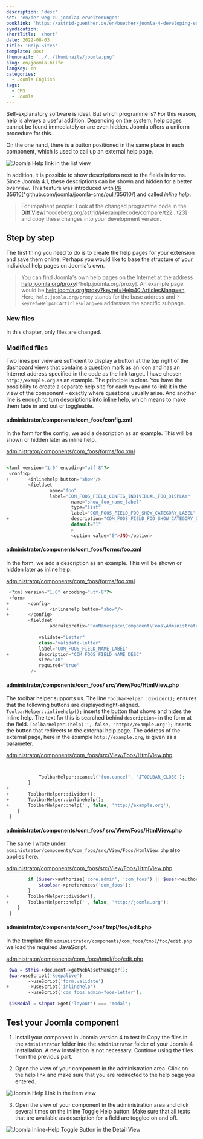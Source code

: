 ```yaml
---
description: 'desc'
set: 'en/der-weg-zu-joomla4-erweiterungen'
booklink: 'https://astrid-guenther.de/en/buecher/joomla-4-developing-extensions'
syndication:
shortTitle: 'short'
date: 2022-08-03
title: 'Help Sites'
template: post
thumbnail: '../../thumbnails/joomla.png'
slug: en/joomla-hilfe
langKey: en
categories:
  - Joomla English
tags:
  - CMS
  - Joomla
---
```












Self-explanatory software is ideal. But which programme is? For this reason, help is always a useful addition. Depending on the system, help pages cannot be found immediately or are even hidden. Joomla offers a uniform procedure for this.<!-- \index{Help Site} -->

On the one hand, there is a button positioned in the same place in each component, which is used to call up an external help page.

![Joomla Help link in the list view](/images/j4x27x1.png)

In addition, it is possible to show descriptions next to the fields in forms. Since Joomla 4.1, these descriptions can be shown and hidden for a better overview. This feature was introduced with [PR 35610](https://github.com/joomla/joomla-cms/pull/35610/)[^github.com/joomla/joomla-cms/pull/35610/] and called _inline help_. <!-- \index{inline help} -->

> For impatient people: Look at the changed programme code in the [Diff View](https://codeberg.org/astrid/j4examplecode/compare/t22...t23)[^codeberg.org/astrid/j4examplecode/compare/t22...t23] and copy these changes into your development version.

## Step by step

The first thing you need to do is to create the help pages for your extension and save them online. Perhaps you would like to base the structure of your individual help pages on Joomla's own.

> You can find Joomla's own help pages on the Internet at the address [help.joomla.org/proxy](https://help.joomla.org/proxy)[^help.joomla.org/proxy]. An example page would be [help.joomla.org/proxy?keyref=Help40:Articles&lang=en](https://help.joomla.org/proxy?keyref=Help40:Articles&lang=en). Here, `help.joomla.org/proxy` stands for the base address and `?keyref=Help40:Articles&lang=en` addresses the specific subpage.

### New files

In this chapter, only files are changed.

### Modified files

Two lines per view are sufficient to display a button at the top right of the dashboard views that contains a question mark as an icon and has an Internet address specified in the code as the link target. I have chosen `http://example.org` as an example. The principle is clear. You have the possibility to create a separate help site for each `View` and to link it in the view of the component - exactly where questions usually arise.
And another line is enough to turn descriptions into inline help, which means to make them fade in and out or toggleable.

<!-- prettier-ignore -->
#### administrator/components/com_foos/config.xml

In the form for the config, we add a description as an example. This will be shown or hidden later as inline help..

[administrator/components/com_foos/forms/foo.xml](https://codeberg.org/astrid/j4examplecode/src/branch/t23/src/administrator/components/com_foos/config.xml)

```php {diff}

<?xml version="1.0" encoding="utf-8"?>
 <config>
+       <inlinehelp button="show"/>
        <fieldset
                name="foo"
                label="COM_FOOS_FIELD_CONFIG_INDIVIDUAL_FOO_DISPLAY"
                        name="show_foo_name_label"
                        type="list"
                        label="COM_FOOS_FIELD_FOO_SHOW_CATEGORY_LABEL"
+                       description="COM_FOOS_FIELD_FOO_SHOW_CATEGORY_DESC"
                        default="1"
                        >
                        <option value="0">JNO</option>
```


<!-- prettier-ignore -->
#### administrator/components/com_foos/forms/foo.xml

In the form, we add a description as an example. This will be shown or hidden later as inline help.

[administrator/components/com_foos/forms/foo.xml](https://codeberg.org/astrid/j4examplecode/src/branch/t23/src/administrator/components/com_foos/forms/foo.xml)

```php {diff}
 <?xml version="1.0" encoding="utf-8"?>
 <form>
+       <config>
+               <inlinehelp button="show"/>
+       </config>
        <fieldset 
                addruleprefix="FooNamespace\Component\Foos\Administrator\Rule"
				
			validate="Letter"
 			class="validate-letter"
 			label="COM_FOOS_FIELD_NAME_LABEL"
+			description="COM_FOOS_FIELD_NAME_DESC"
 			size="40"
 			required="true"
 		 />
```

<!-- prettier-ignore -->
#### administrator/components/com_foos/ src/View/Foo/HtmlView.php

The toolbar helper supports us. The line `ToolbarHelper::divider();` ensures that the following buttons are displayed right-aligned. `ToolbarHelper::inlinehelp();` inserts the button that shows and hides the inline help. The text for this is searched behind `description=` in the form at the field. `ToolbarHelper::help('', false, 'http://example.org');` inserts the button that redirects to the external help page. The address of the external page, here in the example `http://example.org`, is given as a parameter.

[administrator/components/com_foos/src/View/Foos/HtmlView.php](https://codeberg.org/astrid/j4examplecode/src/branch/t23/src/administrator/components/com_foos/src/View/Foo/HtmlView.php)

```php {diff}


 			ToolbarHelper::cancel('foo.cancel', 'JTOOLBAR_CLOSE');
 		}
+
+		ToolbarHelper::divider();
+		ToolbarHelper::inlinehelp();
+		ToolbarHelper::help('', false, 'http://example.org');
 	}
 }

```

<!-- prettier-ignore -->
#### administrator/components/com_foos/ src/View/Foos/HtmlView.php

The same I wrote under `administrator/components/com_foos/src/View/Foos/HtmlView.php` also applies here.

[administrator/components/com_foos/src/View/Foos/HtmlView.php](https://codeberg.org/astrid/j4examplecode/src/branch/t23/src/administrator/components/com_foos/src/View/Foos/HtmlView.php)

```php {diff}
 		if ($user->authorise('core.admin', 'com_foos') || $user->authorise('core.options', 'com_foos')) {
 			$toolbar->preferences('com_foos');
 		}
+		ToolbarHelper::divider();
+		ToolbarHelper::help('', false, 'http://joomla.org');
 	}
 }

```

<!-- prettier-ignore -->
#### administrator/components/com_foos/ tmpl/foo/edit.php

In the template file `administrator/components/com_foos/tmpl/foo/edit.php` we load the required JavaScript.

[administrator/components/com_foos/tmpl/foo/edit.php](https://codeberg.org/astrid/j4examplecode/src/branch/t23/src/administrator/components/com_foos/tmpl/foo/edit.php)

```php {diff}
 $wa = $this->document->getWebAssetManager();
 $wa->useScript('keepalive')
        ->useScript('form.validate')
+       ->useScript('inlinehelp')
        ->useScript('com_foos.admin-foos-letter');
 
 $isModal = $input->get('layout') === 'modal';
```

## Test your Joomla component

1. install your component in Joomla version 4 to test it: Copy the files in the `administrator` folder into the `administrator` folder of your Joomla 4 installation. A new installation is not necessary. Continue using the files from the previous part.

2. Open the view of your component in the administration area. Click on the help link and make sure that you are redirected to the help page you entered.

![Joomla Help Link in the item view](/images/j4x27x2.png)

3. Open the view of your component in the administration area and click several times on the Inline Toggle Help button. Make sure that all texts that are available as description for a field are toggled on and off.

![Joomla Inline-Help Toggle Button in the Detail View](/images/j4x27x3.png)
<img src="https://vg08.met.vgwort.de/na/3e4cb448b8ab47f480890c213b3c2ba7" width="1" height="1" alt="">
